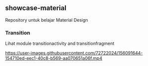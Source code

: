 ## showcase-material

Repository untuk belajar Material Design

### Transition

Lihat module transitionactivity and transitionfragment

https://user-images.githubusercontent.com/72722024/156091644-154710ed-eec1-40c8-b569-aa070651a06f.mp4


